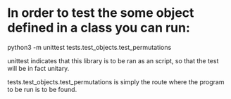 # In order to test the some object defined in a class you can run:

python3 -m unittest tests.test_objects.test_permutations

unittest indicates that this library is to be ran as an script, so that the
  test will be in fact unitary.

tests.test_objects.test_permutations is simply the route where the program 
  to be run is to be found. 